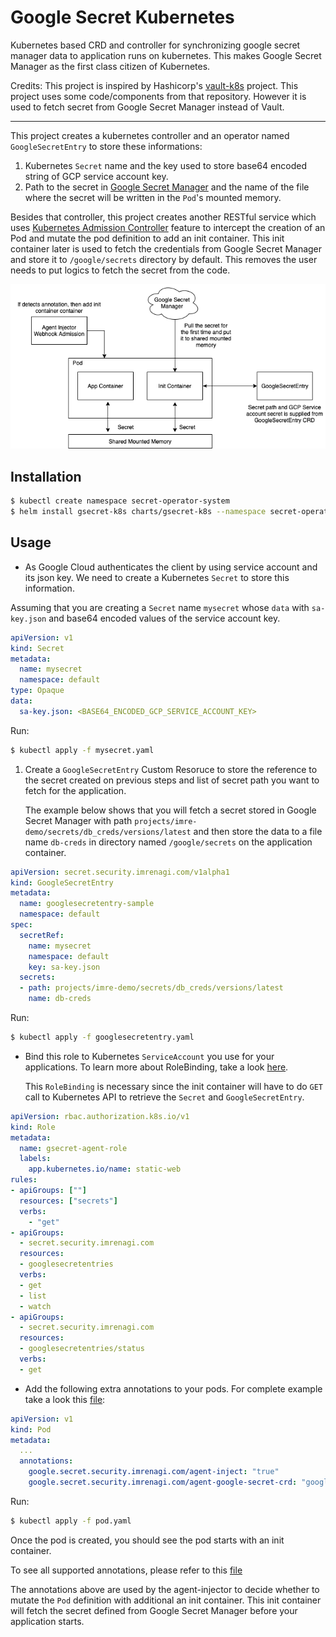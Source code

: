Google Secret Kubernetes
===

Kubernetes based CRD and controller for synchronizing google secret manager data to application runs on kubernetes. This makes Google Secret Manager as the first class citizen of Kubernetes. 

Credits: This project is inspired by Hashicorp's [vault-k8s](https://github.com/hashicorp/vault-k8s) project. This project uses some code/components from that repository. However it is used to fetch secret from Google Secret Manager instead of Vault.

---

This project creates a kubernetes controller and an operator named `GoogleSecretEntry` to store these informations: 
1. Kubernetes `Secret` name and the key used to store base64 encoded string of GCP service account key.
1. Path to the secret in [Google Secret Manager](https://cloud.google.com/secret-manager) and the name of the file where the secret will be written in the `Pod`'s mounted memory.

Besides that controller, this project creates another RESTful service which uses [Kubernetes Admission Controller](https://kubernetes.io/blog/2019/03/21/a-guide-to-kubernetes-admission-controllers/) feature to intercept the creation of an Pod and mutate the pod definition to add an init container. This init container later is used to fetch the credentials from Google Secret Manager and store it to `/google/secrets` directory by default. This removes the user needs to put logics to fetch the secret from the code. 

![application-flow](./docs/img/application-flow.png)


## Installation

```bash
$ kubectl create namespace secret-operator-system
$ helm install gsecret-k8s charts/gsecret-k8s --namespace secret-operator-system
```

## Usage

* As Google Cloud authenticates the client by using service account and its json key. We need to create a Kubernetes `Secret` to store this information. 

Assuming that you are creating a `Secret` name `mysecret` whose `data` with `sa-key.json` and base64 encoded values of the service account key.

```yaml
apiVersion: v1
kind: Secret
metadata:
  name: mysecret
  namespace: default
type: Opaque
data:
  sa-key.json: <BASE64_ENCODED_GCP_SERVICE_ACCOUNT_KEY>
``` 

Run:
```bash
$ kubectl apply -f mysecret.yaml
```

1. Create a `GoogleSecretEntry` Custom Resoruce to store the reference to the secret created on previous steps and list of secret path you want to fetch for the application. 

    The example below shows that you will fetch a secret stored in Google Secret Manager with path `projects/imre-demo/secrets/db_creds/versions/latest` and then store the data to a file name `db-creds` in directory named `/google/secrets` on the application container.

```yaml
apiVersion: secret.security.imrenagi.com/v1alpha1
kind: GoogleSecretEntry
metadata:
  name: googlesecretentry-sample
  namespace: default
spec:
  secretRef:
    name: mysecret
    namespace: default
    key: sa-key.json
  secrets:
  - path: projects/imre-demo/secrets/db_creds/versions/latest
    name: db-creds
```
Run:
```bash
$ kubectl apply -f googlesecretentry.yaml
```

* Bind this role to Kubernetes `ServiceAccount` you use for your applications. To learn more about RoleBinding, take a look [here](https://kubernetes.io/docs/reference/access-authn-authz/rbac/#rolebinding-and-clusterrolebinding).

    This `RoleBinding` is necessary since the init container will have to do `GET` call to Kubernetes API to retrieve the `Secret` and `GoogleSecretEntry`.

```yaml
apiVersion: rbac.authorization.k8s.io/v1
kind: Role
metadata:
  name: gsecret-agent-role
  labels:
    app.kubernetes.io/name: static-web
rules:
- apiGroups: [""]
  resources: ["secrets"]
  verbs: 
    - "get"
- apiGroups:
  - secret.security.imrenagi.com
  resources:
  - googlesecretentries
  verbs:
  - get
  - list
  - watch
- apiGroups:
  - secret.security.imrenagi.com
  resources:
  - googlesecretentries/status
  verbs:
  - get
```

* Add the following extra annotations to your pods. For complete example take a look this [file](./agent-inject/sample/pod.yaml):

```yaml
apiVersion: v1
kind: Pod
metadata:
  ...
  annotations:
    google.secret.security.imrenagi.com/agent-inject: "true"
    google.secret.security.imrenagi.com/agent-google-secret-crd: "googlesecretentry-sample"
```

Run:
```bash
$ kubectl apply -f pod.yaml
```

Once the pod is created, you should see the pod starts with an init container.

To see all supported annotations, please refer to this [file](./agent-inject/injector/agent/annotations.go)

The annotations above are used by the agent-injector to decide whether to mutate the `Pod` definition with additional an init container. This init container will fetch the secret defined from Google Secret Manager before your application starts.